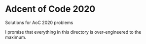 # Adcent of Code 2020
Solutions for AoC 2020 problems

I promise that everything in this directory is over-engineered to the maximum. 

